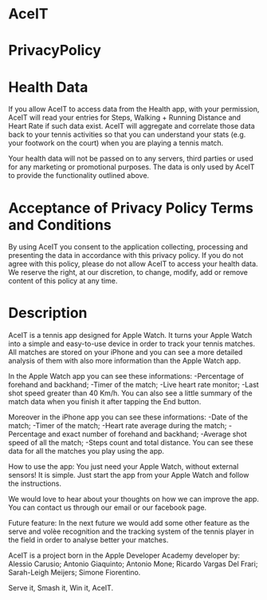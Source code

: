 # AceIT


# PrivacyPolicy

# Health Data 
If you allow AceIT to access data from the Health app, with your permission, AceIT will read your entries for Steps, Walking + Running Distance and Heart Rate if such data exist. AceIT will aggregate and correlate those data back to your tennis activities so that you can understand your stats (e.g. your footwork on the court) when you are playing a tennis match.

Your health data will not be passed on to any servers, third parties or used for any marketing or promotional purposes. The data is only used by AceIT to provide the functionality outlined above.

# Acceptance of Privacy Policy Terms and Conditions

By using AceIT you consent to the application collecting, processing and presenting the data in accordance with this privacy policy. If you do not agree with this policy, please do not allow AceIT to access your health data. We reserve the right, at our discretion, to change, modify, add or remove content of this policy at any time.

# Description 

AceIT is a tennis app designed for Apple Watch. It turns your Apple Watch into a simple and easy-to-use device in order to track your tennis matches. 
All matches are stored on your iPhone and you can see a more detailed analysis of them with also more information than the Apple Watch app.

In the Apple Watch app you can see these informations:
-Percentage of forehand and backhand;
-Timer of the match;
-Live heart rate monitor;
-Last shot speed greater than 40 Km/h.
You can also see a little summary of the match data when you finish it after tapping the End button.

Moreover in the iPhone app you can see these informations:
-Date of the match;
-Timer of the match;
-Heart rate average during the match;
-Percentage and exact number of forehand and backhand;
-Average shot speed of all the match;
-Steps count and total distance.
You can see these data for all the matches you play using the app.

How to use the app:
You just need your Apple Watch, without external sensors!
It is simple. Just start the app from your Apple Watch and follow the instructions. 

We would love to hear about your thoughts on how we can improve the app. You can contact us through our email or our facebook page.

Future feature:
In the next future we would add some other feature as the serve and volèe recognition and the tracking system of the tennis player in the field in order to analyse better your matches.


AceIT is a project born in the Apple Developer Academy developer by:
Alessio Carusio;
Antonio Giaquinto;
Antonio Mone; 
Ricardo Vargas Del Frari;
Sarah-Leigh Meijers;
Simone Fiorentino.

Serve it, Smash it, Win it, AceIT.
